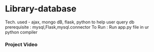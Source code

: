# Library-database
Tech. used - ajax, mongo dB, flask, python to help user query db<br> 
prerequisite : mysql,Flask,mysql.connector
To Run : Run app.py file in ur python compiler

<h3>Project Video<h3>
